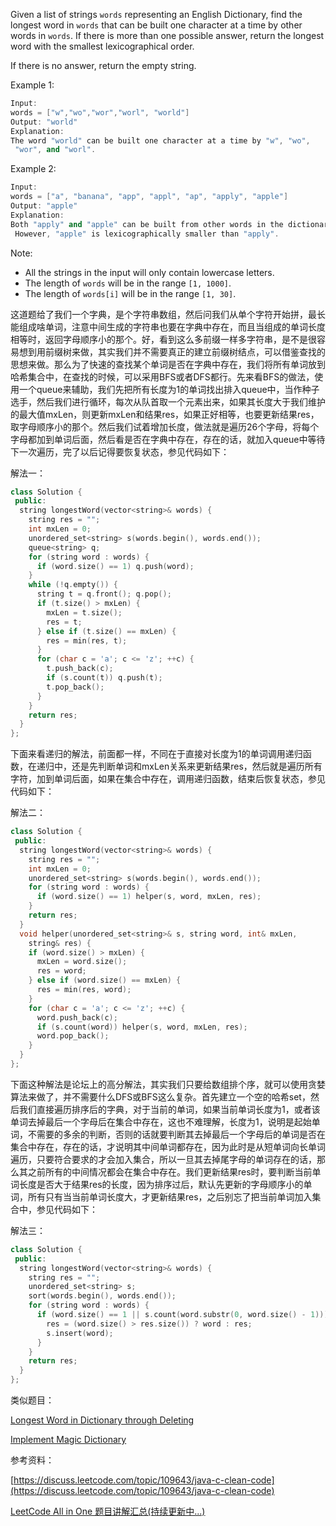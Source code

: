 Given a list of strings `words` representing an English Dictionary, find the longest word in `words` that can be built one character at a time by other words in `words`. If there is more than one possible answer, return the longest word with the smallest lexicographical order.

If there is no answer, return the empty string.

Example 1:

```cpp
Input: 
words = ["w","wo","wor","worl", "world"]
Output: "world"
Explanation: 
The word "world" can be built one character at a time by "w", "wo",
 "wor", and "worl".
```

Example 2:

```cpp
Input: 
words = ["a", "banana", "app", "appl", "ap", "apply", "apple"]
Output: "apple"
Explanation: 
Both "apply" and "apple" can be built from other words in the dictionary.
 However, "apple" is lexicographically smaller than "apply".
```

Note:

- All the strings in the input will only contain lowercase letters.
- The length of `words` will be in the range `[1, 1000]`.
- The length of `words[i]` will be in the range `[1, 30]`.

这道题给了我们一个字典，是个字符串数组，然后问我们从单个字符开始拼，最长能组成啥单词，注意中间生成的字符串也要在字典中存在，而且当组成的单词长度相等时，返回字母顺序小的那个。好，看到这么多前缀一样多字符串，是不是很容易想到用前缀树来做，其实我们并不需要真正的建立前缀树结点，可以借鉴查找的思想来做。那么为了快速的查找某个单词是否在字典中存在，我们将所有单词放到哈希集合中，在查找的时候，可以采用BFS或者DFS都行。先来看BFS的做法，使用一个queue来辅助，我们先把所有长度为1的单词找出排入queue中，当作种子选手，然后我们进行循环，每次从队首取一个元素出来，如果其长度大于我们维护的最大值mxLen，则更新mxLen和结果res，如果正好相等，也要更新结果res，取字母顺序小的那个。然后我们试着增加长度，做法就是遍历26个字母，将每个字母都加到单词后面，然后看是否在字典中存在，存在的话，就加入queue中等待下一次遍历，完了以后记得要恢复状态，参见代码如下：

解法一：

```cpp
class Solution {
 public:
  string longestWord(vector<string>& words) {
    string res = "";
    int mxLen = 0;
    unordered_set<string> s(words.begin(), words.end());
    queue<string> q;
    for (string word : words) {
      if (word.size() == 1) q.push(word);
    }
    while (!q.empty()) {
      string t = q.front(); q.pop();
      if (t.size() > mxLen) {
        mxLen = t.size();
        res = t;
      } else if (t.size() == mxLen) {
        res = min(res, t);
      }
      for (char c = 'a'; c <= 'z'; ++c) {
        t.push_back(c);
        if (s.count(t)) q.push(t);
        t.pop_back();
      }
    }
    return res;
  }
};
```

下面来看递归的解法，前面都一样，不同在于直接对长度为1的单词调用递归函数，在递归中，还是先判断单词和mxLen关系来更新结果res，然后就是遍历所有字符，加到单词后面，如果在集合中存在，调用递归函数，结束后恢复状态，参见代码如下：

解法二：

```cpp
class Solution {
 public:
  string longestWord(vector<string>& words) {
    string res = "";
    int mxLen = 0;
    unordered_set<string> s(words.begin(), words.end());
    for (string word : words) {
      if (word.size() == 1) helper(s, word, mxLen, res);
    }
    return res;
  }
  void helper(unordered_set<string>& s, string word, int& mxLen,
    string& res) {
    if (word.size() > mxLen) {
      mxLen = word.size();
      res = word;
    } else if (word.size() == mxLen) {
      res = min(res, word);
    }
    for (char c = 'a'; c <= 'z'; ++c) {
      word.push_back(c);
      if (s.count(word)) helper(s, word, mxLen, res);
      word.pop_back();
    }
  }
};
```

下面这种解法是论坛上的高分解法，其实我们只要给数组排个序，就可以使用贪婪算法来做了，并不需要什么DFS或BFS这么复杂。首先建立一个空的哈希set，然后我们直接遍历排序后的字典，对于当前的单词，如果当前单词长度为1，或者该单词去掉最后一个字母后在集合中存在，这也不难理解，长度为1，说明是起始单词，不需要的多余的判断，否则的话就要判断其去掉最后一个字母后的单词是否在集合中存在，存在的话，才说明其中间单词都存在，因为此时是从短单词向长单词遍历，只要符合要求的才会加入集合，所以一旦其去掉尾字母的单词存在的话，那么其之前所有的中间情况都会在集合中存在。我们更新结果res时，要判断当前单词长度是否大于结果res的长度，因为排序过后，默认先更新的字母顺序小的单词，所有只有当当前单词长度大，才更新结果res，之后别忘了把当前单词加入集合中，参见代码如下：

解法三：

```cpp
class Solution {
 public:
  string longestWord(vector<string>& words) {
    string res = "";
    unordered_set<string> s;
    sort(words.begin(), words.end());
    for (string word : words) {
      if (word.size() == 1 || s.count(word.substr(0, word.size() - 1))) {
        res = (word.size() > res.size()) ? word : res;
        s.insert(word);
      }
    }
    return res;
  }
};
```

类似题目：

[Longest Word in Dictionary through Deleting](http://www.cnblogs.com/grandyang/p/6523344.html)

[Implement Magic Dictionary](http://www.cnblogs.com/grandyang/p/7612918.html)

参考资料：

[https://discuss.leetcode.com/topic/109643/java-c-clean-code](https://discuss.leetcode.com/topic/109643/java-c-clean-code)

[LeetCode All in One 题目讲解汇总(持续更新中...)](http://www.cnblogs.com/grandyang/p/4606334.html)
